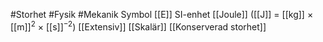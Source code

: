 #Storhet #Fysik #Mekanik 
Symbol [[E]]
SI-enhet [[Joule]] ([[J]] = [[kg]] × [[m]]<sup>2</sup> × [[s]]<sup>−2</sup>)
[[Extensiv]] [[Skalär]] [[Konserverad storhet]]